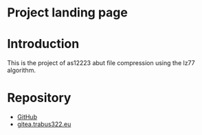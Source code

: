 # Project landing page
# Introduction
This is the project of as12223 abut file compression using the lz77 algorithm.

# Repository
- [GitHub](https://github.com/polsl-aei-fcp-ang/00383b71-gr01-repo)
- [gitea.trabus322.eu](https://gitea.trabus322.eu/inf9maticsFoCP/as312223FoCP)